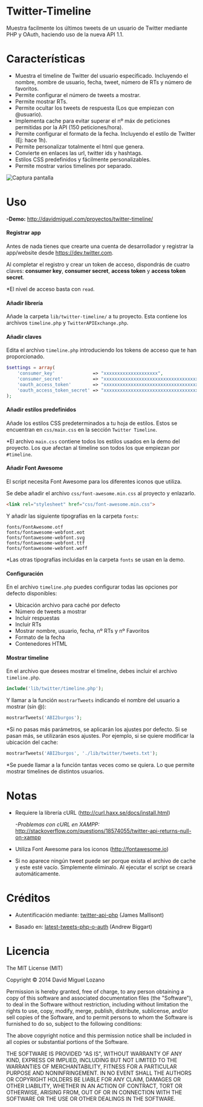 Twitter-Timeline
========================

Muestra facilmente los últimos tweets de un usuario de Twitter mediante PHP y OAuth, haciendo uso de la nueva API 1.1.

Características
========================

- Muestra el timeline de Twitter del usuario especificado. Incluyendo el nombre, nombre de usuario, fecha, tweet, número de RTs y número de favoritos.
- Permite configurar el número de tweets a mostrar.
- Permite mostrar RTs.
- Permite ocultar los tweets de respuesta (Los que empiezan con @usuario).
- Implementa cache para evitar superar el nº máx de peticiones permitidas por la API (150 peticiones/hora).
- Permite configurar el formato de la fecha. Incluyendo el estilo de Twitter (Ej: hace 1h).
- Permite personalizar totalmente el html que genera.
- Convierte en enlaces las url, twitter ids y hashtags.
- Estilos CSS predefinidos y fácilmente personalizables.
- Permite mostrar varios timelines por separado.

![Captura pantalla](http://davidmiguel.com/proyectos/twitter-timeline/img/twitter-timeline.png "Captura pantalla")

Uso
========================

**-Demo:** http://davidmiguel.com/proyectos/twitter-timeline/

#### Registrar app ####

Antes de nada tienes que crearte una cuenta de desarrollador y registrar la app/website desde https://dev.twitter.com. 

Al completar el registro y crear un token de acceso, dispondrás de cuatro claves: **consumer key**, **consumer secret**, **access token** y **access token secret**.

*El nivel de acceso basta con `read`.

#### Añadir librería ####

Añade la carpeta `lib/twitter-timeline/` a tu proyecto. Esta contiene los archivos `timeline.php` y `TwitterAPIExchange.php`.

#### Añadir claves ####

Edita el archivo `timeline.php` introduciendo los tokens de acceso que te han proporcionado.


```php
$settings = array(
	'consumer_key'				=> "xxxxxxxxxxxxxxxxxxxx",
	'consumer_secret'			=> "xxxxxxxxxxxxxxxxxxxxxxxxxxxxxxxxxxxxxxxxxx",
	'oauth_access_token'		=> "xxxxxxxxxxxxxxxxxxxxxxxxxxxxxxxxxxxxxxxxxxxxxxxxxx",
	'oauth_access_token_secret'	=> "xxxxxxxxxxxxxxxxxxxxxxxxxxxxxxxxxxxxxxxxxxxxx",		
);
```

#### Añadir estilos predefinidos ####

Añade los estilos CSS predeterminados a tu hoja de estilos. Estos se encuentran en `css/main.css` en la sección `Twitter Timeline`.

*El archivo `main.css` contiene todos los estilos usados en la demo del proyecto. Los que afectan al timeline son todos los que empiezan por `#timeline`.

#### Añadir Font Awesome ####

El script necesita Font Awesome para los diferentes iconos que utiliza.

Se debe añadir el archivo `css/font-awesome.min.css` al proyecto y enlazarlo.

```html
<link rel="stylesheet" href="css/font-awesome.min.css">
```

Y añadir las siguiente tipografías en la carpeta `fonts`:

```
fonts/FontAwesome.otf
fonts/fontawesome-webfont.eot
fonts/fontawesome-webfont.svg
fonts/fontawesome-webfont.ttf
fonts/fontawesome-webfont.woff
```

*Las otras tipografías incluidas en la carpeta `fonts` se usan en la demo.

	
#### Configuración ####

En el archivo `timeline.php` puedes configurar todas las opciones por defecto disponibles:

- Ubicación archivo para caché por defecto
- Número de tweets a mostrar
- Incluir respuestas
- Incluir RTs
- Mostrar nombre, usuario, fecha, nº RTs y nº Favoritos
- Formato de la fecha
- Contenedores HTML

#### Mostrar timeline ####

En el archivo que desees mostrar el timeline, debes incluir el archivo `timeline.php`.

```php
include('lib/twitter/timeline.php');
```

Y llamar a la función `mostrarTweets` indicando el nombre del usuario a mostrar (sin @):

```php
mostrarTweets('ABI2burgos');
```
	
*Si no pasas más parámetros, se aplicarán los ajustes por defecto. Si se pasan más, se utilizarán esos ajustes. Por ejemplo, si se quiere modificar la ubicación del cache:

```php
mostrarTweets('ABI2burgos', './lib/twitter/tweets.txt');
```

*Se puede llamar a la función tantas veces como se quiera. Lo que permite mostrar timelines de distintos usuarios.

Notas
========================

- Requiere la librería cURL (http://curl.haxx.se/docs/install.html)

  *-Problemas con cURL en XAMPP:* 
	http://stackoverflow.com/questions/18574055/twitter-api-returns-null-on-xampp

- Utiliza Font Awesome para los iconos (http://fontawesome.io)
- Si no aparece ningún tweet puede ser porque exista el archivo de cache y este esté vacío. Simplemente eliminalo. Al ejecutar el script se creará automáticamente.
  
  
Créditos
========================

- Autentificación mediante: [twitter-api-php](http://github.com/j7mbo/twitter-api-php "twitter-api-php") (James Mallisont)
	
- Basado en: [latest-tweets-php-o-auth](https://github.com/andrewbiggart/latest-tweets-php-o-auth/ "latest-tweets-php-o-auth")  (Andrew Biggart)

Licencia
========================

The MIT License (MIT)

Copyright © 2014 David Miguel Lozano

Permission is hereby granted, free of charge, to any person obtaining a copy
of this software and associated documentation files (the "Software"), to deal
in the Software without restriction, including without limitation the rights
to use, copy, modify, merge, publish, distribute, sublicense, and/or sell
copies of the Software, and to permit persons to whom the Software is
furnished to do so, subject to the following conditions:

The above copyright notice and this permission notice shall be included in
all copies or substantial portions of the Software.

THE SOFTWARE IS PROVIDED "AS IS", WITHOUT WARRANTY OF ANY KIND, EXPRESS OR
IMPLIED, INCLUDING BUT NOT LIMITED TO THE WARRANTIES OF MERCHANTABILITY,
FITNESS FOR A PARTICULAR PURPOSE AND NONINFRINGEMENT. IN NO EVENT SHALL THE
AUTHORS OR COPYRIGHT HOLDERS BE LIABLE FOR ANY CLAIM, DAMAGES OR OTHER
LIABILITY, WHETHER IN AN ACTION OF CONTRACT, TORT OR OTHERWISE, ARISING FROM,
OUT OF OR IN CONNECTION WITH THE SOFTWARE OR THE USE OR OTHER DEALINGS IN
THE SOFTWARE.
